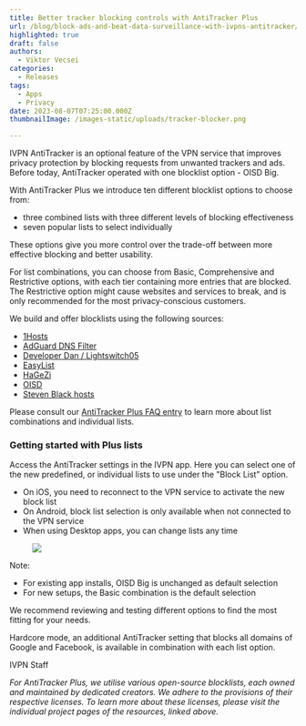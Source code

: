 ```yaml
---
title: Better tracker blocking controls with AntiTracker Plus
url: /blog/block-ads-and-beat-data-surveillance-with-ivpns-antitracker/
highlighted: true
draft: false
authors:
  - Viktor Vecsei
categories:
  - Releases
tags:
  - Apps
  - Privacy
date: 2023-08-07T07:25:00.000Z
thumbnailImage: /images-static/uploads/tracker-blocker.png

---
```

IVPN AntiTracker is an optional feature of the VPN service that improves privacy protection by blocking requests from unwanted trackers and ads. Before today, AntiTracker operated with one blocklist option - OISD Big.

With AntiTracker Plus we introduce ten different blocklist options to choose from: 

* three combined lists with three different levels of blocking effectiveness
* seven popular lists to select individually

These options give you more control over the trade-off between more effective blocking and better usability. 

For list combinations, you can choose from Basic, Comprehensive and Restrictive options, with each tier containing more entries that are blocked. The Restrictive option might cause websites and services to break, and is only recommended for the most privacy-conscious customers.

We build and offer blocklists using the following sources:

* [1Hosts][1]
* [AdGuard DNS Filter][2]
* [Developer Dan / Lightswitch05][3]
* [EasyList][4]
* [HaGeZi][5]
* [OISD][6]
* [Steven Black hosts][7]

Please consult our [AntiTracker Plus FAQ entry][8] to learn more about list combinations and individual lists.

### Getting started with Plus lists

Access the AntiTracker settings in the IVPN app. Here you can select one of the new predefined, or individual lists to use under the "Block List” option.

* On iOS, you need to reconnect to the VPN service to activate the new block list
* On Android, block list selection is only available when not connected to the VPN service
* When using Desktop apps, you can change lists any time

<figure>
    <img src="/images-static/uploads/at-plus.png"> 
</figure>

Note: 

* For existing app installs, OISD Big is unchanged as default selection
* For new setups, the Basic combination is the default selection

We recommend reviewing and testing different options to find the most fitting for your needs.

Hardcore mode, an additional AntiTracker setting that blocks all domains of Google and Facebook, is available in combination with each list option. 

IVPN Staff


*For AntiTracker Plus, we utilise various open-source blocklists, each owned and maintained by dedicated creators. We adhere to the provisions of their respective licenses. To learn more about these licenses, please visit the individual project pages of the resources, linked above.*

 [1]: https://o0.pages.dev/
 [2]: https://adguardteam.github.io/AdGuardSDNSFilter/Filters/filter.txt
 [3]: https://github.com/lightswitch05/hosts
 [4]: https://easylist.to/
 [5]: https://github.com/hagezi/dns-blocklists
 [6]: https://oisd.nl/downloads
 [7]: https://github.com/StevenBlack/hosts
 [8]: /knowledgebase/general/antitracker-plus-lists-explained/
